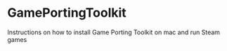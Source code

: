 # GamePortingToolkit
Instructions on how to install Game Porting Toolkit on mac and run Steam games
